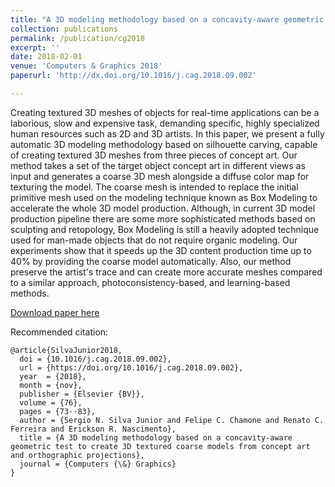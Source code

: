 ```yaml
---
title: "A 3D modeling methodology based on a concavity-aware geometric test to create 3D textured coarse models from concept art and orthographic projections"
collection: publications
permalink: /publication/cg2018
excerpt: ''
date: 2018-02-01
venue: 'Computers & Graphics 2018'
paperurl: 'http://dx.doi.org/10.1016/j.cag.2018.09.002'

---
```


Creating textured 3D meshes of objects for real-time applications can be a laborious, slow and expensive task, demanding specific, highly specialized human resources such as 2D and 3D artists. In this paper, we present a fully automatic 3D modeling methodology based on silhouette carving, capable of creating textured 3D meshes from three pieces of concept art. Our method takes a set of the target object concept art in different views as input and generates a coarse 3D mesh alongside a diffuse color map for texturing the model. The coarse mesh is intended to replace the initial primitive mesh used on the modeling technique known as Box Modeling to accelerate the whole 3D model production. Although, in current 3D model production pipeline there are some more sophisticated methods based on sculpting and retopology, Box Modeling is still a heavily adopted technique used for man-made objects that do not require organic modeling. Our experiments show that it speeds up the 3D content production time up to 40% by providing the coarse model automatically. Also, our method preserve the artist's trace and can create more accurate meshes compared to a similar approach, photoconsistency-based, and learning-based methods.

[Download paper here](http://dx.doi.org/10.1016/j.cag.2018.09.002)

Recommended citation:
```
@article{SilvaJunior2018,
  doi = {10.1016/j.cag.2018.09.002},
  url = {https://doi.org/10.1016/j.cag.2018.09.002},
  year  = {2018},
  month = {nov},
  publisher = {Elsevier {BV}},
  volume = {76},
  pages = {73--83},
  author = {Sergio N. Silva Junior and Felipe C. Chamone and Renato C. Ferreira and Erickson R. Nascimento},
  title = {A 3D modeling methodology based on a concavity-aware geometric test to create 3D textured coarse models from concept art and orthographic projections},
  journal = {Computers {\&} Graphics}
}
```